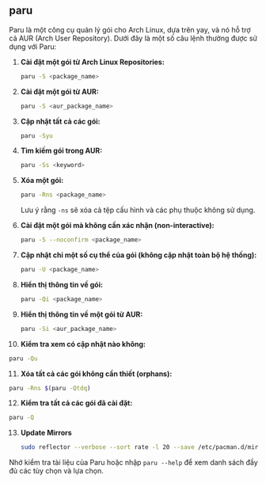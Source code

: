 ## paru

Paru là một công cụ quản lý gói cho Arch Linux, dựa trên yay, và nó hỗ trợ cả AUR (Arch User Repository). Dưới đây là một số câu lệnh thường được sử dụng với Paru:

1. **Cài đặt một gói từ Arch Linux Repositories:**
   ```bash
   paru -S <package_name>
   ```

2. **Cài đặt một gói từ AUR:**
   ```bash
   paru -S <aur_package_name>
   ```

3. **Cập nhật tất cả các gói:**
   ```bash
   paru -Syu
   ```

4. **Tìm kiếm gói trong AUR:**
   ```bash
   paru -Ss <keyword>
   ```

5. **Xóa một gói:**
   ```bash
   paru -Rns <package_name>
   ```
   Lưu ý rằng `-ns` sẽ xóa cả tệp cấu hình và các phụ thuộc không sử dụng.

6. **Cài đặt một gói mà không cần xác nhận (non-interactive):**
   ```bash
   paru -S --noconfirm <package_name>
   ```

7. **Cập nhật chỉ một số cụ thể của gói (không cập nhật toàn bộ hệ thống):**
   ```bash
   paru -U <package_name>
   ```

8. **Hiển thị thông tin về gói:**
   ```bash
   paru -Qi <package_name>
   ```

9. **Hiển thị thông tin về một gói từ AUR:**
   ```bash
   paru -Si <aur_package_name>
   ```

10. **Kiểm tra xem có cập nhật nào không:**
   ```bash
   paru -Qu
   ```

11. **Xóa tất cả các gói không cần thiết (orphans):**
   ```bash
   paru -Rns $(paru -Qtdq)
   ```

12. **Kiểm tra tất cả các gói đã cài đặt:**
   ```bash
   paru -Q
   ```

13. **Update Mirrors**
    ```bash
    sudo reflector --verbose --sort rate -l 20 --save /etc/pacman.d/mirrorlist
    ```

Nhớ kiểm tra tài liệu của Paru hoặc nhập `paru --help` để xem danh sách đầy đủ các tùy chọn và lựa chọn.
